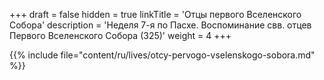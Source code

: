 +++
draft = false
hidden = true
linkTitle = 'Отцы первого Вселенского Собора'
description = 'Неделя 7-я по Пасхе. Воспоминание свв. отцев Первого Вселенского Собора (325)'
weight = 4
+++

{{% include file="content/ru/lives/otcy-pervogo-vselenskogo-sobora.md" %}}
